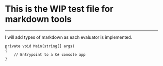 ﻿# This is the WIP test file for markdown tools

---

I will add types of markdown as each evaluator is implemented.

```CSharp
private void Main(string[] args)
{
    // Entrypoint to a C# console app
}
```
